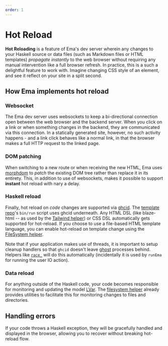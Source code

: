 ```yaml
---
order: 1
---
```

# Hot Reload

**Hot Reloading** is a feature of Ema's dev server wherein any changes to your Haskell source or data files (such as Markdown files or HTML templates) _propagate instantly_ to the web browser without requiring any manual intervention like a full browser refresh. In practice, this is a such a delightful feature to work with. Imagine changing CSS style of an element, and see it reflect on your site in a split second.

## How Ema implements hot reload

### Websocket

The Ema dev server uses websockets to keep a bi-directional connection open between the web browser and the backend server. When you click on a link or when something changes in the backend, they are communicated via this connection. In a statically generated site, however, no such activity happens - and a link click behaves like a normal link, in that the browser makes a full HTTP request to the linked page.

### DOM patching

When switching to a new route or when receiving the new HTML, Ema uses [morphdom](https://github.com/patrick-steele-idem/morphdom) to _patch_ the existing DOM tree rather than replace it in its entirety. This, in addition to use of websockets, makes it possible to support **instant** hot reload with nary a delay. 

### Haskell reload

Finally, hot reload on _code_ changes are supported via [ghcid](https://github.com/ndmitchell/ghcid). The [template repo](https://github.com/srid/ema-docs)'s `bin/run` script uses ghcid underneath. Any HTML DSL (like blaze-html -- as used by the [Tailwind helper](guide/helpers/tailwind.md)) or CSS DSL automatically gets supported for hot-reload. If you choose to use a file-based HTML template language, you can enable hot-reload on template change using the [FileSystem helper](guide/helpers/filesystem.md).

Note that if your application makes use of threads, it is important to setup cleanup handlers so that `ghcid` doesn't leave [ghost](https://stackoverflow.com/q/24999636/55246) processes behind. Helpers like [`race_`](https://hackage.haskell.org/package/async-2.2.3/docs/Control-Concurrent-Async.html#v:race_) will do this automatically (incidentally it is used by `runEma` for running the user IO action).

### Data reload

For anything outside of the Haskell code, your code becomes responsible for monitoring and updating the model [LVar](concepts/lvar.md). The [filesystem helper](guide/helpers/filesystem.md) already provides utilities to facilitate this for monitoring changes to files and directories.

## Handling errors

If your code throws a Haskell exception, they will be gracefully handled and displayed in the browser, allowing you to recover without breaking hot-reload flow.
